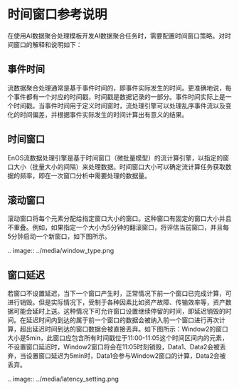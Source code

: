 # 时间窗口参考说明

在使用AI数据聚合处理模板开发AI数据聚合任务时，需要配置时间窗口策略。对时间窗口的解释和说明如下：

## 事件时间

流数据聚合处理通常是基于事件时间的，即事件实际发生的时间。更准确地说，每个事件都有一个对应的时间戳，时间戳是数据记录的一部分。事件时间实际上是一个时间戳。当事件时间用于定义时间窗时，流处理引擎可以处理乱序事件流以及变化的时间偏差，并根据事件实际发生的时间计算出有意义的结果。

## 时间窗口

EnOS流数据处理引擎是基于时间窗口（微批量模型）的流计算引擎，以指定的窗口大小（批量大小的间隔）来处理数据。时间窗口大小可以确定流计算任务获取数据的频率，即在一次窗口分析中需要处理的数据量。

## 滚动窗口

滚动窗口将每个元素分配给指定窗口大小的窗口。这种窗口有固定的窗口大小并且不重叠。例如，如果指定一个大小为5分钟的翻滚窗口，将评估当前窗口，并且每5分钟启动一个新窗口，如下图所示。

.. image:: ../media/window_type.png

## 窗口延迟

若窗口不设置延迟，当下一个窗口产生时，正常情况下前一个窗口已完成计算，可进行销毁。但是实际情况下，受制于各种因素比如资产故障、传输效率等，资产数据可能会延时上送。这种情况下可允许窗口设置继续停留的时间，即延迟销毁的时间。在延迟时间内到达的属于前一个窗口的数据会被纳入前一个窗口进行再次计算，超出延迟时间到达的窗口数据会被直接丢弃。如下图所示：Window2的窗口大小是5min，此窗口应包含所有时间戳位于11:00-11:05这个时间区间内的元素，不设置窗口延迟时，Window2窗口将会在11:05时刻销毁，Data1、Data2会被丢弃，当设置窗口延迟为5min时，Data1会参与Window2窗口的计算，Data2会被丢弃。

.. image:: ../media/latency_setting.png

<!--end-->